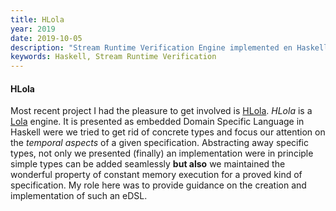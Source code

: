```yaml
---
title: HLola
year: 2019
date: 2019-10-05
description: "Stream Runtime Verification Engine implemented en Haskell borrowing (some) Haskell Data Types as Data Theories."
keywords: Haskell, Stream Runtime Verification
---
```

#### HLola

Most recent project I had the pleasure to get involved is
[HLola](https://github.com/imdea-software/hlola). *HLola* is a [Lola]() engine.
It is presented as embedded Domain Specific Language in Haskell were we tried to
get rid of concrete types and focus our attention on the *temporal aspects* of a
given specification.
Abstracting away specific types, not only we presented (finally) an
implementation were in principle simple types can be added seamlessly **but
also** we maintained the wonderful property of constant memory execution for a
proved kind of specification.
My role here was to provide guidance on the creation and implementation of such
an eDSL.
